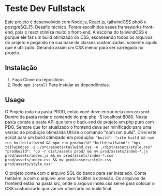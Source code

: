 # Teste Dev Fullstack

Este projeto é desenvolvido com Node.js, React.js, tailwindCSS php8 e postgreSQL15.
Desafio técnico.
Foram escolhidos esses frameworks front-end, pois o react otimiza muito o front-end.
A escolha do tailwindCSS é porque ele faz um build otimizado do CSS, escaneando todos os arquivos do projeto e pegando na sua base de classes customizadas, somente aquilo que é utilizado. Gerando assim um CSS menor para ser carregado no projeto.

## Instalação

1. Faça Clone do repositório.
2. Rode `npm install` Para Instalar as dependências.

## Usage

O Projeto roda na pasta PROD, então você deve entrar nela com `cd/prod`.
Dentro da pasta rodar o comando do php php -S localhost:8080.
Nesta pasta consta a pasta API que tem o back-end do projeto em php puro com PDO.
Sempre que for atualizado o frontend deve ser minificado para uma versão de produção otimizada
Utilize o comando "npm run build".
Criei este script para um build otimizado em produção:
`"build": "vite build && npm run build:tailwind && npm run prodbuild"`
`"build:tailwind": "npx tailwindcss -i ./src/assets/tailwind.css -o ./dist/assets/style.css"`
`"prodbuild": "cp -r dist/assets prod/ && mv prod/assets/index-*.js prod/assets/index.js && mv prod/assets/index-*.css prod/assets/index.css && mv prod/assets/style.css prod/assets/style.css"`

O projeto conta com o arquivo SQL do banco para ser instalado.
Conta também ja com o arquivo .env para facilitar a conexão.
Os arquivos de frontend estão na pasta src, onde o arquivo index.css serve para colocar o CSS customizado que vai ser otimizado no build final.
